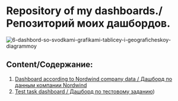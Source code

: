 # Repository of my dashboards./Репозиторий моих дашбордов.

![6-dashbord-so-svodkami-grafikami-tablicey-i-geograficheskoy-diagrammoy](https://github.com/PMikhail1681/Dashboards/assets/136488242/b0e23c00-a008-4f50-888f-522df8ecce9b)

## Content/Содержание:

1. [Dashboard according to Nordwind company data / Дашборд по данным компании Nordwind](https://github.com/PMikhail1681/Dashboards/blob/main/Nordwind.pdf)
2. [Test task dashboard / Дашборд по тестовому заданию](https://github.com/PMikhail1681/Dashboards/blob/main/Test.pdf))
